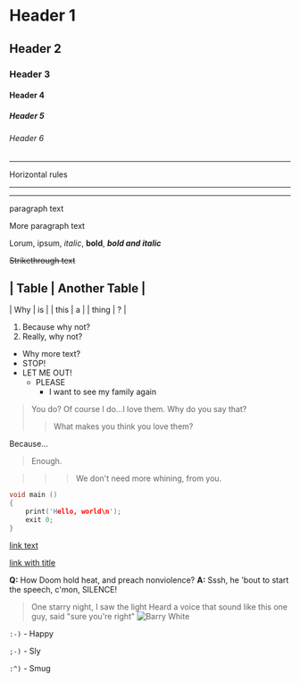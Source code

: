 # Header 1
## Header 2
### Header 3
#### Header 4
##### Header 5
###### Header 6
___________________
Horizontal rules

---

________


paragraph text

More paragraph text

Lorum, ipsum, *italic*, **bold**, ***bold and italic***

~~Strikethrough text~~

| Table | Another Table |
-------------------------
| Why   | is            |
| this  | a             |
| thing | ?             |

1. Because why not?
2. Really, why not?

+ Why more text?
+ STOP! 
+ LET ME OUT!
  - PLEASE
    * I want to see my family again

> You do?
Of course I do...I love them.
> Why do you say that?
>> What makes you think you love them?

Because...

> Enough.

> > > We don't need more whining, from you.

```c
void main () 
{
    print('Hello, world\n');
    exit 0;
}
```


[link text](http://dev.nodeca.com)

[link with title](http://nodeca.github.io/pica/demo/ "title text!")

**Q:** How Doom hold heat, and preach nonviolence?
**A:** Sssh, he 'bout to start the speech, c'mon, SILENCE!

> One starry night, I saw the light
> Heard a voice that sound like this one guy, said "sure you're right"
![Barry White](https://upload.wikimedia.org/wikipedia/commons/b/b2/Barry_White%2C_Bestanddeelnr_927-0098_%28cropped%29.jpg)

`:-)` - Happy

`;-)` - Sly

`:^)` - Smug
